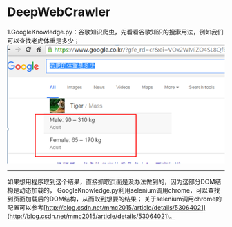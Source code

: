 # DeepWebCrawler
1.GoogleKnowledge.py：谷歌知识爬虫，先看看谷歌知识的搜索用法，例如我们可以查找老虎体重是多少；![](res/GoogleKnowledge.png)

_ _ _

如果想用程序取到这个结果，直接抓取页面是没办法做到的，因为这部分DOM结构是动态加载的，
GoogleKnowledge.py利用selenium调用chrome，可以查找到页面加载后的DOM结构，从而取到想要的结果；
关于selenium调用chrome的配置可以参考[http://blog.csdn.net/mmc2015/article/details/53064021](http://blog.csdn.net/mmc2015/article/details/53064021)。

